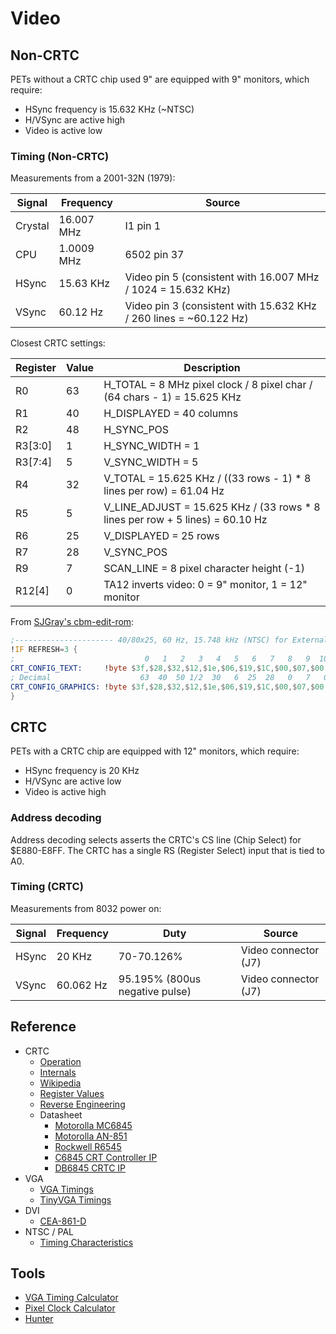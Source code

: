 # Video

## Non-CRTC

PETs without a CRTC chip used 9" are equipped with 9" monitors, which require:

* HSync frequency is 15.632 KHz (~NTSC)
* H/VSync are active high
* Video is active low

### Timing (Non-CRTC)

Measurements from a 2001-32N (1979):

Signal | Frequency  | Source
-------|------------|----------
Crystal| 16.007 MHz | I1 pin 1
CPU    | 1.0009 MHz | 6502 pin 37
HSync  | 15.63 KHz  | Video pin 5 (consistent with 16.007 MHz / 1024 = 15.632 KHz)
VSync  | 60.12 Hz   | Video pin 3 (consistent with 15.632 KHz / 260 lines = ~60.122 Hz)

Closest CRTC settings:

Register | Value | Description
---------|-------|-----------------------------------------------
 R0      |   63  | H_TOTAL = 8 MHz pixel clock / 8 pixel char / (64 chars - 1) = 15.625 KHz
 R1      |   40  | H_DISPLAYED = 40 columns
 R2      |   48  | H_SYNC_POS
 R3[3:0] |    1  | H_SYNC_WIDTH = 1
 R3[7:4] |    5  | V_SYNC_WIDTH = 5
 R4      |   32  | V_TOTAL = 15.625 KHz / ((33 rows - 1) * 8 lines per row) = 61.04 Hz
 R5      |    5  | V_LINE_ADJUST = 15.625 KHz / (33 rows * 8 lines per row + 5 lines) = 60.10 Hz
 R6      |   25  | V_DISPLAYED = 25 rows
 R7      |   28  | V_SYNC_POS
 R9      |    7  | SCAN_LINE = 8 pixel character height (-1)
 R12[4]  |    0  | TA12 inverts video: 0 = 9" monitor, 1 = 12" monitor

From [SJGray's cbm-edit-rom](https://github.com/sjgray/cbm-edit-rom/blob/master/crtc-reg-normal.asm):

```asm
;---------------------- 40/80x25, 60 Hz, 15.748 kHz (NTSC) for External Monitor (inverted video)
!IF REFRESH=3 {
;                             0   1   2   3   4   5   6   7   8   9  10  11  12  13  14  15  16  17
CRT_CONFIG_TEXT:     !byte $3f,$28,$32,$12,$1e,$06,$19,$1C,$00,$07,$00,$00,$10,$00,$00,$00,$00,$00
; Decimal                    63  40  50 1/2  30   6  25  28   0   7   0   0  16   0   0   0   0   0
CRT_CONFIG_GRAPHICS: !byte $3f,$28,$32,$12,$1e,$06,$19,$1C,$00,$07,$00,$00,$10,$00,$00,$00,$00,$00
}
```

## CRTC

PETs with a CRTC chip are equipped with 12" monitors, which require:

* HSync frequency is 20 KHz
* H/VSync are active low
* Video is active high

### Address decoding

Address decoding selects asserts the CRTC's CS line (Chip Select) for $E880-E8FF.
The CRTC has a single RS (Register Select) input that is tied to A0.

### Timing (CRTC)

Measurements from 8032 power on:

Signal | Frequency | Duty                          | Source
-------|-----------|-------------------------------|---------------------
HSync  | 20 KHz    | 70-70.126%                    | Video connector (J7)
VSync  | 60.062 Hz | 95.195% (800us negative pulse)| Video connector (J7)

## Reference

* CRTC
  * [Operation](http://www.6502.org/users/andre/hwinfo/crtc/crtc.html)
  * [Internals](http://www.6502.org/users/andre/hwinfo/crtc/internals/index.html)
  * [Wikipedia](https://en.wikipedia.org/wiki/Motorola_6845)
  * [Register Values](https://github.com/sjgray/cbm-edit-rom/blob/master/docs/CRTC%20Registers.txt)
  * [Reverse Engineering](https://stardot.org.uk/forums/viewtopic.php?t=22008)
  * Datasheet
    * [Motorolla MC6845](https://archive.org/details/bitsavers_motorolada_1431515/page/n9/mode/2up)
    * [Motorolla AN-851](https://archive.org/details/bitsavers_motorolaapaMC6845CRTCSimplifiesVideoDisplayControl_9722748/mode/2up)
    * [Rockwell R6545](http://archive.6502.org/datasheets/rockwell_r6545-1_crtc.pdf)
    * [C6845 CRT Controller IP](https://colorcomputerarchive.com/repo/Documents/Datasheets/SY6845E-C6845%20CRT%20Controller%20(CAST).pdf)
    * [DB6845 CRTC IP](https://www.digitalblocks.com/files/DB6845-DS-V1_1.pdf)
* VGA
  * [VGA Timings](http://martin.hinner.info/vga/timing.html)
  * [TinyVGA Timings](http://www.tinyvga.com/vga-timing)
* DVI
  * [CEA-861-D](https://ia903002.us.archive.org/1/items/CEA-861-D/CEA-861-D.pdf)
* NTSC / PAL
  * [Timing Characteristics](http://www.kolumbus.fi/pami1/video/pal_ntsc.html)

## Tools

* [VGA Timing Calculator](https://www.epanorama.net/faq/vga2rgb/calc.html)
* [Pixel Clock Calculator](https://www.monitortests.com/pixelclock.php)
* [Hunter](https://gitlab.com/rabenauge/hunter/)
